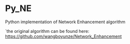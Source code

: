# Py_NE
Python implementation of Network Enhancement algorithm

`the original algorithm can be found here: https://github.com/wangboyunze/Network_Enhancement
